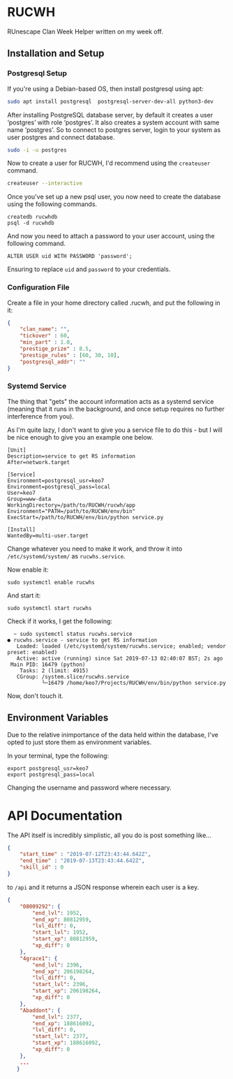 # RUCWH
RUnescape Clan Week Helper written on my week off.


## Installation and Setup

### Postgresql Setup

If you're using a Debian-based OS, then install postgresql using apt:

```bash
sudo apt install postgresql  postgresql-server-dev-all python3-dev
```

After installing PostgreSQL database server, by default it creates a user ‘postgres’ with role ‘postgres’. It also creates a system account with same name ‘postgres’. So to connect to postgres server, login to your system as user postgres and connect database.

```bash
sudo -i -u postgres
```

Now to create a user for RUCWH, I'd recommend using the ```createuser``` command.

```bash
createuser --interactive
```

Once you've set up a new psql user, you now need to create the database using the following commands.

```postgresql
createdb rucwhdb
psql -d rucwhdb
```

And now you need to attach a password to your user account, using the following command.

```postgresql
ALTER USER uid WITH PASSWORD 'password';
```

Ensuring to replace ```uid``` and ```password``` to your credentials.


### Configuration File

Create a file in your home directory called .rucwh, and put the following in it:

```json
{
    "clan_name": "",
    "tickover" : 60, 
    "min_part" : 1.0, 
    "prestige_prize" : 8.5,
    "prestige_rules" : [60, 30, 10], 
    "postgresql_addr": ""
}
```

### Systemd Service

The thing that "gets" the account information acts as a systemd service (meaning that it runs in the background, and once setup requires no further interference from you).

As I'm quite lazy, I don't want to give you a service file to do this - but I will be nice enough to give you an example one below.

```
[Unit]
Description=service to get RS information
After=network.target

[Service]
Environment=postgresql_usr=keo7
Environment=postgresql_pass=local
User=keo7
Group=www-data
WorkingDirectory=/path/to/RUCWH/rucwh/app
Environment="PATH=/path/to/RUCWH/env/bin"
ExecStart=/path/to/RUCWH/env/bin/python service.py

[Install]
WantedBy=multi-user.target

```

Change whatever you need to make it work, and throw it into ```/etc/systemd/system/``` as ```rucwhs.service```.

Now enable it:

```
sudo systemctl enable rucwhs
```

And start it:

```
sudo systemctl start rucwhs
```

Check if it works, I get the following:

```
  ~ sudo systemctl status rucwhs.service
● rucwhs.service - service to get RS information
   Loaded: loaded (/etc/systemd/system/rucwhs.service; enabled; vendor preset: enabled)
   Active: active (running) since Sat 2019-07-13 02:40:07 BST; 2s ago
 Main PID: 16479 (python)
    Tasks: 2 (limit: 4915)
   CGroup: /system.slice/rucwhs.service
           └─16479 /home/keo7/Projects/RUCWH/env/bin/python service.py

```

Now, don't touch it.

## Environment Variables

Due to the relative inimportance of the data held within the database, I've opted to just store them as environment variables.

In your terminal, type the following:

```
export postgresql_usr=keo7
export postgresql_pass=local
```

Changing the username and password where necessary.

# API Documentation

The API itself is incredibly simplistic, all you do is post something like...
```json
{
	"start_time" : "2019-07-12T23:43:44.642Z",
	"end_time" : "2019-07-13T23:43:44.642Z",
	"skill_id" : 0
}
```

to ```/api``` and it returns a JSON response wherein each user is a key.

```json
{
    "08009292": {
        "end_lvl": 1952,
        "end_xp": 80812959,
        "lvl_diff": 0,
        "start_lvl": 1952,
        "start_xp": 80812959,
        "xp_diff": 0
    },
    "4grace1": {
        "end_lvl": 2396,
        "end_xp": 206198264,
        "lvl_diff": 0,
        "start_lvl": 2396,
        "start_xp": 206198264,
        "xp_diff": 0
    },
    "Abaddont": {
        "end_lvl": 2377,
        "end_xp": 188616092,
        "lvl_diff": 0,
        "start_lvl": 2377,
        "start_xp": 188616092,
        "xp_diff": 0
    },
    ...
   }
```

